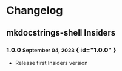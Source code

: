 # Changelog

## mkdocstrings-shell Insiders

### 1.0.0 <small>September 04, 2023</small> { id="1.0.0" }

- Release first Insiders version
